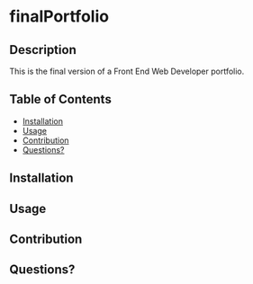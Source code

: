 # finalPortfolio

## Description 
This is the final version of a Front End Web Developer portfolio. 

  ## Table of Contents
* [Installation](#installation) 
* [Usage](#usage) 
* [Contribution](#contribution)  
* [Questions?](#questions)
## Installation 

## Usage 

## Contribution 

## Questions?
